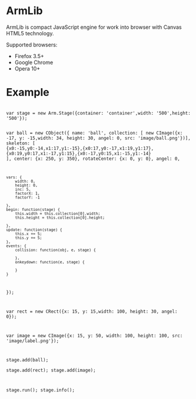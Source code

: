 ArmLib
======

ArmLib is compact JavaScript engine for work into browser with Canvas HTML5 technology.

Supported browsers:

* Firefox 3.5+
* Google Chrome
* Opera 10+


Example
=======
<code>
var stage = new Arm.Stage({container: 'container',width: '500',height: '500'});

var ball = new CObject({
	name: 'ball', 
	collection: [ new CImage({x: -17, y: -15,width: 34, height: 30, angel: 0, src: 'image/ball.png'})],
	skeleton: [ {x0:-15,y0:-14,x1:17,y1:-15},{x0:17,y0:-17,x1:19,y1:17},{x0:19,y0:17,x1:-17,y1:15},{x0:-17,y0:15,x1:-15,y1:-14} ],
	center: {x: 250, y: 350},
	rotateCenter: {x: 0, y: 0},
	angel: 0,
	
	vars: {
		width: 0,
		height: 0,
		inc: 5,
		factorX: 1,
		factorY: -1

	},
	begin: function(stage) {
		this.width = this.collection[0].width;
		this.height = this.collection[0].height;

	},
	update: function(stage) {
		this.x += 5;
		this.y += 5;
	},
	events: { 
		collision: function(obj, e, stage) {

		},
		onkeydown: function(e, stage) {

		}
	}
});

var rect = new CRect({x: 15, y: 15,width: 100, height: 30, angel: 0});

var image = new CImage({x: 15, y: 50, width: 100, height: 100, src: 'image/label.png'});


stage.add(ball);  
stage.add(rect);
stage.add(image);

stage.run(); 
stage.info();
</code>
